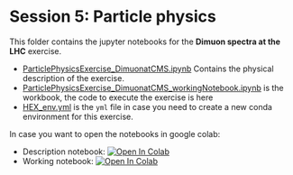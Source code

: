 # Session 5: Particle physics

This folder contains the jupyter notebooks for the __Dimuon spectra at the LHC__ exercise. 
  * [ParticlePhysicsExercise_DimuonatCMS.ipynb](ParticlePhysicsExercise_DimuonatCMS.ipynb)  Contains the physical description of the exercise.
  * [ParticlePhysicsExercise_DimuonatCMS_workingNotebook.ipynb](ParticlePhysicsExercise_DimuonatCMS_workingNotebook.ipynb) is the workbook, the code to execute the exercise is here
  * [HEX_env.yml](HEX_env.yml) is the `yml` file in case you need to create a new conda environment for this exercise.


In case you want to open the notebooks in google colab:
  * Description notebook: [![Open In Colab](https://colab.research.google.com/assets/colab-badge.svg)](https://colab.research.google.com/github/ciencialatitud0/EPIC_1/blob/main/Session_5/ParticlePhysicsExercise_DimuonatCMS.ipynb)
  * Working notebook: [![Open In Colab](https://colab.research.google.com/assets/colab-badge.svg)](https://colab.research.google.com/github/ciencialatitud0/EPIC_1/blob/main/Session_5/ParticlePhysicsExercise_DimuonatCMS_workingNotebook.ipynb)
